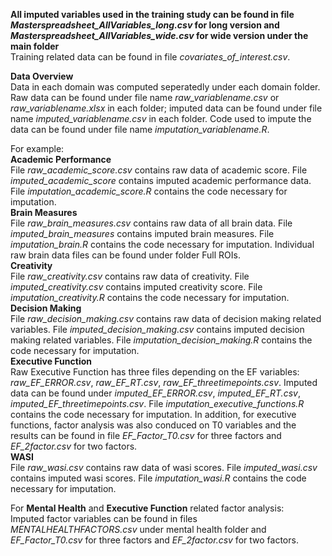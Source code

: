 **All imputed variables used in the training study can be found in file *Masterspreadsheet_AllVariables_long.csv* for long version and *Masterspreadsheet_AllVariables_wide.csv* for wide version under the main folder**  
Training related data can be found in file *covariates_of_interest.csv*.

**Data Overview**  
Data in each domain was computed seperatedly under each domain folder. Raw data can be found under file name *raw_variablename.csv* or *raw_variablename.xlsx* in each folder; imputed data can be found under file name *imputed_variablename.csv* in each folder. Code used to impute the data can be found under file name *imputation_variablename.R*. 
  
For example:  
**Academic Performance**  
File *raw_academic_score.csv* contains raw data of academic score. File *imputed_academic_score* contains imputed academic performance data. File *imputation_academic_score.R* contains the code necessary for imputation.   
**Brain Measures**  
File *raw_brain_measures.csv* contains raw data of all brain data. File *imputed_brain_measures* contains imputed brain measures. File *imputation_brain.R* contains the code necessary for imputation. Individual raw brain data files can be found under folder Full ROIs.   
**Creativity**  
File *raw_creativity.csv* contains raw data of creativity. File *imputed_creativity.csv* contains imputed creativity score. File *imputation_creativity.R* contains the code necessary for imputation.   
**Decision Making**  
File *raw_decision_making.csv* contains raw data of decision making related variables. File *imputed_decision_making.csv* contains imputed decision making related variables. File *imputation_decision_making.R* contains the code necessary for imputation.  
**Executive Function**  
Raw Executive Function has three files depending on the EF variables: *raw_EF_ERROR.csv*, *raw_EF_RT.csv*, *raw_EF_threetimepoints.csv*. Imputed data can be found under *imputed_EF_ERROR.csv*, *imputed_EF_RT.csv*, *imputed_EF_threetimepoints.csv*. File *imputation_executive_functions.R* contains the code necessary for imputation. 
In addition, for executive functions, factor analysis was also conduced on T0 variables and the results can be found in file *EF_Factor_T0.csv* for three factors and *EF_2factor.csv* for two factors.  
**WASI**  
File *raw_wasi.csv* contains raw data of wasi scores. File *imputed_wasi.csv* contains imputed wasi scores. File *imputation_wasi.R* contains the code necessary for imputation.  

  
For **Mental Health** and **Executive Function** related factor analysis:  
Imputed factor variables can be found in files *MENTALHEALTHFACTORS.csv* under mental health folder and *EF_Factor_T0.csv* for three factors and *EF_2factor.csv* for two factors.  

